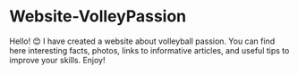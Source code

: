 # Website-VolleyPassion
Hello! 😊 I have created a website about volleyball passion. You can find here interesting facts, photos, links to informative articles, and useful tips to improve your skills. Enjoy!